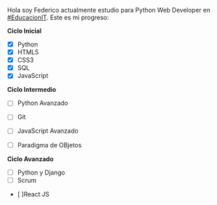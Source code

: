 Hola soy Federico actualmente estudio para Python Web Developer en [#EducacionIT](https://www.educacionit.com/).
Este es mi progreso:

**Ciclo Inicial**          

- [X]  Python           
- [X]  HTML5              
- [X] CSS3              
- [X] SQL             
- [X] JavaScript      

 **Ciclo Intermedio**

- [ ]   Python Avanzado        
- [ ]   Git                   
- [ ]  JavaScript Avanzado    
- [ ]   Paradigma de OBjetos  


**Ciclo Avanzado**

- [ ] Python y Django
- [ ] Scrum
- [ ]React JS
